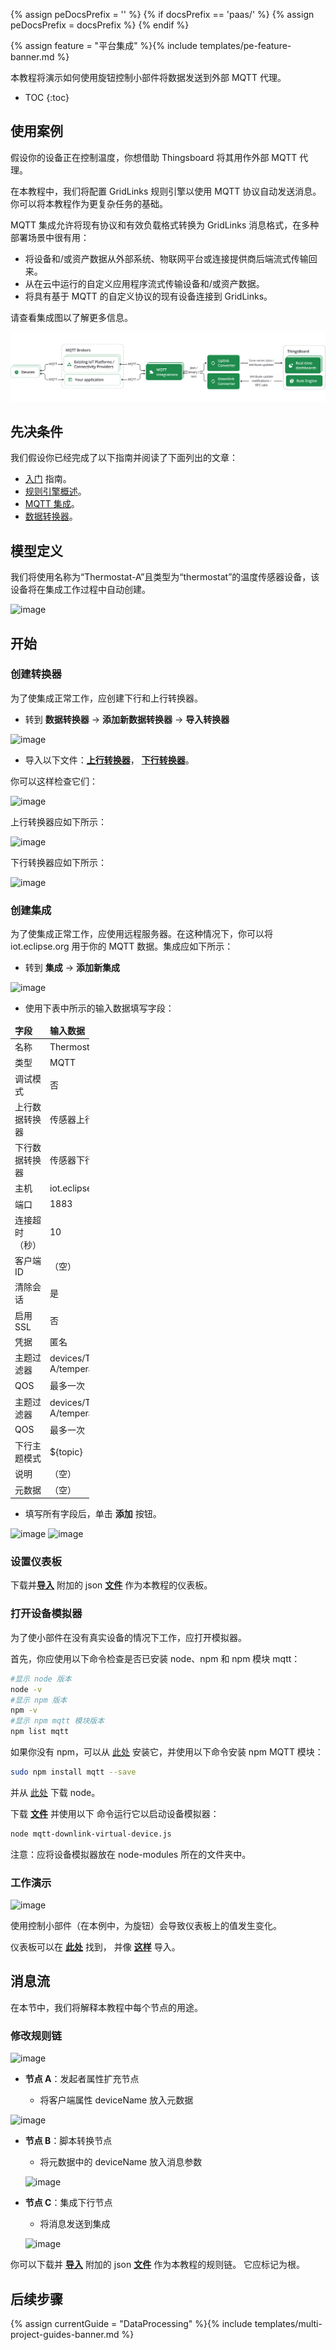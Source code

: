 {% assign peDocsPrefix = '' %}
{% if docsPrefix == 'paas/' %}
{% assign peDocsPrefix = docsPrefix %}
{% endif %}

{% assign feature = "平台集成" %}{% include templates/pe-feature-banner.md %}

本教程将演示如何使用旋钮控制小部件将数据发送到外部 MQTT 代理。

* TOC
{:toc}

## 使用案例

假设你的设备正在控制温度，你想借助 Thingsboard 将其用作外部 MQTT 代理。

在本教程中，我们将配置 GridLinks 规则引擎以使用 MQTT 协议自动发送消息。你可以将本教程作为更复杂任务的基础。

MQTT 集成允许将现有协议和有效负载格式转换为 GridLinks 消息格式，在多种部署场景中很有用：

- 将设备和/或资产数据从外部系统、物联网平台或连接提供商后端流式传输回来。
- 从在云中运行的自定义应用程序流式传输设备和/或资产数据。
- 将具有基于 MQTT 的自定义协议的现有设备连接到 GridLinks。

请查看集成图以了解更多信息。

![image](/images/user-guide/integrations/mqtt-integration.svg)

## 先决条件

我们假设你已经完成了以下指南并阅读了下面列出的文章：

* [入门](/docs/{{docsPrefix}}getting-started-guides/helloworld/) 指南。
* [规则引擎概述](/docs/{{docsPrefix}}user-guide/rule-engine-2-0/overview/)。
* [MQTT 集成](/docs/{{peDocsPrefix}}user-guide/integrations/mqtt/)。
* [数据转换器](/docs/{{peDocsPrefix}}user-guide/integrations/#data-converters)。

## 模型定义

我们将使用名称为“Thermostat-A”且类型为“thermostat”的温度传感器设备，该设备将在集成工作过程中自动创建。

![image](/images/user-guide/rule-engine-2-0/tutorials/mqtt-downlink/mqtt-downlink-device.png)

## 开始

### 创建转换器

为了使集成正常工作，应创建下行和上行转换器。

- 转到 **数据转换器** -> **添加新数据转换器** -> **导入转换器**

![image](/images/user-guide/rule-engine-2-0/tutorials/mqtt-downlink/import_new_converter.png)

- 导入以下文件：[**上行转换器**](/docs/user-guide/resources/sensor_uplink_converter.json)，
[**下行转换器**](/docs/user-guide/resources/sensor_downlink_converter.json)。

你可以这样检查它们：

![image](/images/user-guide/rule-engine-2-0/tutorials/mqtt-downlink/mqtt-downlink-check-converters.png)

上行转换器应如下所示：

![image](/images/user-guide/rule-engine-2-0/tutorials/mqtt-downlink/mqtt-downlink-uplink-converter.png)

下行转换器应如下所示：

![image](/images/user-guide/rule-engine-2-0/tutorials/mqtt-downlink/mqtt-downlink-downlink-converter.png)


### 创建集成

为了使集成正常工作，应使用远程服务器。在这种情况下，你可以将 iot.eclipse.org 用于你的 MQTT 数据。集成应如下所示：

- 转到 **集成** -> **添加新集成**

![image](/images/user-guide/rule-engine-2-0/tutorials/mqtt-downlink/add-new-integration.png)

- 使用下表中所示的输入数据填写字段：

<table style="width: 25%">
  <thead>
      <tr>
          <td><b>字段</b></td><td><b>输入数据</b></td>
      </tr>
  </thead>
  <tbody>
      <tr>
          <td>名称</td>
          <td>Thermostat MQTT 集成</td>
      </tr>
      <tr>
          <td>类型</td>
          <td>MQTT</td>
      </tr>
      <tr>
          <td>调试模式</td>
          <td>否</td>
      </tr>
      <tr>
          <td>上行数据转换器</td>
          <td>传感器上行转换器</td>
      </tr>
      <tr>
          <td>下行数据转换器</td>
          <td>传感器下行转换器</td>
      </tr>
      <tr>
          <td>主机</td>
          <td>iot.eclipse.org</td>
      </tr>
      <tr>
          <td>端口</td>
          <td>1883</td>
      </tr>
      <tr>
          <td>连接超时（秒）</td>
          <td>10</td>
      </tr>
      <tr>
          <td>客户端 ID</td>
          <td>（空）</td>
      </tr>
      <tr>
          <td>清除会话</td>
          <td>是</td>
      </tr>
      <tr>
          <td>启用 SSL</td>
          <td>否</td>
      </tr>
      <tr>
          <td>凭据</td>
          <td>匿名</td>
      </tr>
      <tr>
          <td>主题过滤器</td>
          <td>devices/Thermostat-A/temperature/latest</td>
      </tr>
      <tr>
          <td>QOS</td>
          <td>最多一次</td>
      </tr>
      <tr>
          <td>主题过滤器</td>
          <td>devices/Thermostat-A/temperature/settings/</td>
      </tr>
      <tr>
                <td>QOS</td>
           <td>最多一次</td>
      </tr>
      <tr>
         <td>下行主题模式</td>
         <td>${topic}</td>
      </tr>
      <tr>
          <td>说明</td>
          <td>（空）</td>
      </tr>
      <tr>
          <td>元数据</td>
          <td>（空）</td>
      </tr>
   </tbody>
</table> 

- 填写所有字段后，单击 **添加** 按钮。

![image](/images/user-guide/rule-engine-2-0/tutorials/mqtt-downlink/mqtt-downlink-create-integration-1.png)
![image](/images/user-guide/rule-engine-2-0/tutorials/mqtt-downlink/mqtt-downlink-create-integration-2.png)

### 设置仪表板

下载并[**导入**](/docs/{{docsPrefix}}user-guide/ui/dashboards/#dashboard-import) 附加的
json [**文件**](/docs/user-guide/resources/temperature_control_dashboard.json) 作为本教程的仪表板。

### 打开设备模拟器

为了使小部件在没有真实设备的情况下工作，应打开模拟器。

首先，你应使用以下命令检查是否已安装 node、npm 和 npm 模块 mqtt：

```bash
#显示 node 版本
node -v
#显示 npm 版本
npm -v
#显示 npm mqtt 模块版本
npm list mqtt 
```

如果你没有 npm，可以从 [此处](https://www.npmjs.com/package/npm) 安装它，并使用以下命令安装 npm MQTT 模块：

```bash
sudo npm install mqtt --save
```

并从 [此处](https://nodejs.org/en/download/) 下载 node。

下载 [**文件**](/docs/user-guide/resources/mqtt-downlink-virtual-device.js) 并使用以下
命令运行它以启动设备模拟器：

```bash
node mqtt-downlink-virtual-device.js
```

注意：应将设备模拟器放在 node-modules 所在的文件夹中。


### 工作演示

![image](/images/user-guide/rule-engine-2-0/tutorials/mqtt-downlink/mqtt-downlink-work-demonstration.png) 

使用控制小部件（在本例中，为旋钮）会导致仪表板上的值发生变化。

仪表板可以在 [**此处**](/docs/user-guide/resources/temperature_control_dashboard.json) 找到，
并像 [**这样**](/docs/{{docsPrefix}}user-guide/ui/dashboards/#dashboard-import) 导入。

## 消息流

在本节中，我们将解释本教程中每个节点的用途。

### 修改规则链

![image](/images/user-guide/rule-engine-2-0/tutorials/mqtt-downlink/mqtt-downlink-root-rule-chain.png) 

  * **节点 A**：发起者属性扩充节点
      
    * 将客户端属性 deviceName 放入元数据
    
   ![image](/images/user-guide/rule-engine-2-0/tutorials/mqtt-downlink/mqtt-downlink-node-A.png) 
    
  * **节点 B**：脚本转换节点
      
     * 将元数据中的 deviceName 放入消息参数
     
    ![image](/images/user-guide/rule-engine-2-0/tutorials/mqtt-downlink/mqtt-downlink-node-B.png)

  * **节点 C**：集成下行节点
  
    * 将消息发送到集成
    
    ![image](/images/user-guide/rule-engine-2-0/tutorials/mqtt-downlink/mqtt-downlink-node-C.png) 

你可以下载并 [**导入**](/docs/{{docsPrefix}}user-guide/ui/rule-chains/#rule-chains-importexport) 附加的
json [**文件**](/docs/user-guide/resources/mqtt-downlink-root-rule-chain.json) 作为本教程的规则链。
它应标记为根。


## 后续步骤

{% assign currentGuide = "DataProcessing" %}{% include templates/multi-project-guides-banner.md %}